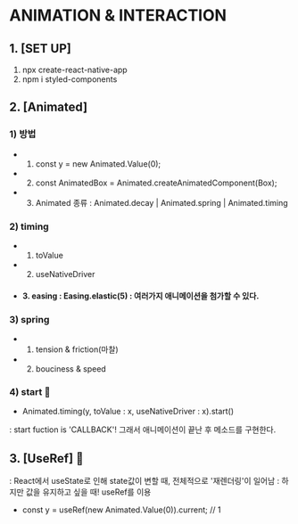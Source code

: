 # ANIMATION & INTERACTION

## 1. [SET UP]

1. npx create-react-native-app
2. npm i styled-components

## 2. [Animated]

### 1) 방법

- 1. const y = new Animated.Value(0);
- 2. const AnimatedBox = Animated.createAnimatedComponent(Box);
- 3. Animated 종류 : Animated.decay | Animated.spring | Animated.timing

### 2) timing

- 1. toValue
- 2. useNativeDriver
- #### 3. easing : Easing.elastic(5) : 여러가지 애니메이션을 첨가할 수 있다.

### 3) spring

- 1. tension & friction(마찰)
- 2. bouciness & speed

### 4) start 🚀

- Animated.timing(y, toValue : x, useNativeDriver : x).start()

: start fuction is 'CALLBACK'! 그래서 애니메이션이 끝난 후 메소드를 구현한다.

## 3. [UseRef] 🚀

: React에서 useState로 인해 state값이 변할 때, 전체적으로 '재렌더링'이 일어남
: 하지만 값을 유지하고 싶을 때! useRef를 이용

- const y = useRef(new Animated.Value(0)).current; // 1

